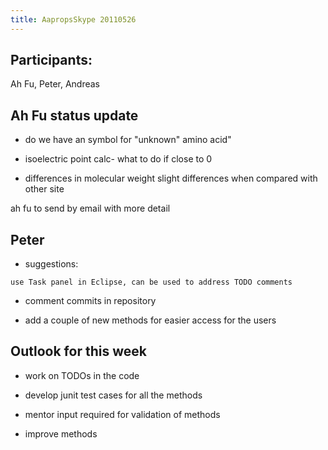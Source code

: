 ```yaml
---
title: AapropsSkype 20110526
---
```


Participants:
-------------

Ah Fu, Peter, Andreas

Ah Fu status update
-------------------

- do we have an symbol for "unknown" amino acid"

- isoelectric point calc- what to do if close to 0

- differences in molecular weight slight differences when compared with
other site

ah fu to send by email with more detail

Peter
-----

- suggestions:

`use Task panel in Eclipse, can be used to address TODO comments`

- comment commits in repository

- add a couple of new methods for easier access for the users

Outlook for this week
---------------------

- work on TODOs in the code

- develop junit test cases for all the methods

- mentor input required for validation of methods

- improve methods
